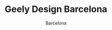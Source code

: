 ---
layout: gallery
lang: cn
title: Geely Design Barcelona
permalink: /cn/geely-design-barcelona/

subtitle: Barcelona

standard:
  title: Geely Design Barcelona
  text: 我们的巴塞罗那设计工作室正在打造全新一代伦敦出租车，既保持伦敦出租车的原始设计元素，又新增大量创意让该标志性车型换颜一新。

portfolio: [
  {
    type: image,
    image: gallery/barcelona/gallery_barcelona_01.jpg
  },
  {
    type: image,
    image: gallery/barcelona/gallery_barcelona_02.jpg
  },
  {
    type: quote,
    text: '即便车身布置说明厢式车的外形是最合理的设计，但它绝不能看着像一辆厢式车',
    name: 'David Ancona'
  },
  {
    type: image,
    image: gallery/barcelona/gallery_barcelona_03.jpg
  },
  {
    type: image,
    image: gallery/barcelona/gallery_barcelona_04.jpg
  },
  {
    type: quote,
    text: '多样性真的非常重要。汽车设计可以变得很狭隘——你很容易就忽略了那些比解决通风口倒角大小更为重要的设计问题',
    name: 'David Ancona'
  },
  {
    type: image,
    image: gallery/barcelona/gallery_barcelona_05.jpg
  }
]
---
